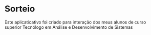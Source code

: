 # Sorteio
Este aplicaticativo foi criado para interação dos meus alunos de 
curso superior Tecnólogo em Análise e Desenvolvimento de Sistemas
